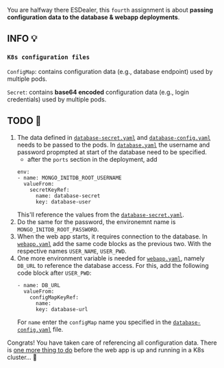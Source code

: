 You are halfway there ESDealer, this `fourth` assignment is about **passing configuration data to the database & webapp deployments**.

## INFO 💡
### `K8s configuration files`
`ConfigMap`: contains configuration data (e.g., database endpoint) used by multiple pods.

`Secret`: contains **base64 encoded** configuration data (e.g., login credentials) used by multiple pods.


## TODO 🎅
1. The data defined in [`database-secret.yaml`](https://github.com/zezl7/esd-2024-kubernetes/blob/main/workshop/3_Create_Configurations/database-secret.yaml) and [`database-config.yaml`](https://github.com/zezl7/esd-2024-kubernetes/blob/main/workshop/3_Create_Configurations/database-config.yaml) needs to be passed to the pods. In [`database.yaml`](https://github.com/zezl7/esd-2024-kubernetes/blob/main/workshop/3_Create_Configurations/database.yaml) the username and password propmpted at start of the database need to be specified.
    - after the `ports` section in the deployment, add 
    ```
    env:
    - name: MONGO_INITDB_ROOT_USERNAME
      valueFrom:
        secretKeyRef:
          name: database-secret
          key: database-user
    ```
    This'll reference the values from the [`database-secret.yaml`](https://github.com/zezl7/esd-2024-kubernetes/blob/main/workshop/3_Create_Configurations/database-secret.yaml).
3. Do the same for the password, the environemnt name is `MONGO_INITDB_ROOT_PASSWORD`.
4. When the web app starts, it requires connection to the database. In [`webapp.yaml`](https://github.com/zezl7/esd-2024-kubernetes/blob/main/workshop/3_Create_Configurations/webapp.yaml) add the same code blocks as the previous two. With the respective names `USER_NAME`, `USER_PWD`.
5. One more environment variable is needed for [`webapp.yaml`](https://github.com/zezl7/esd-2024-kubernetes/blob/main/workshop/3_Create_Configurations/webapp.yaml), namely `DB_URL` to reference the database access. For this, add the following code block after `USER_PWD`:
    ```
    - name: DB_URL
      valueFrom:
        configMapKeyRef:
          name: 
          key: database-url
    ```
    For `name` enter the `configMap` name you specified in the [`database-config.yaml`](https://github.com/zezl7/esd-2024-kubernetes/blob/main/workshop/3_Create_Configurations/database-config.yaml) file.

Congrats! You have taken care of referencing all configuration data. There is [one more thing to do](https://github.com/zezl7/esd-2024-kubernetes/tree/main/workshop/5_Expose_App) before the web app is up and running in a K8s cluster... 🏃
